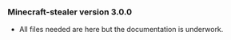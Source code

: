 ### Minecraft-stealer version 3.0.0
- All files needed are here but the documentation is underwork.
